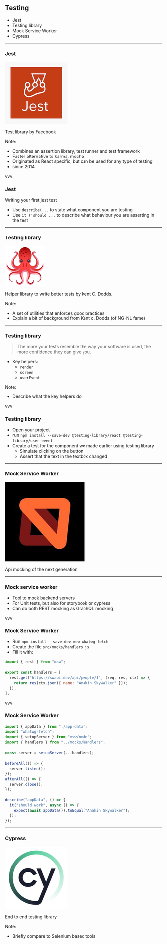 ## Testing

- Jest
- Testing library
- Mock Service Worker
- Cypress

---

### Jest

<img src="img/jest.jpg" alt="Jest logo" width="200"/>

Test library by Facebook

Note:

- Combines an assertion library, test runner and test framework
- Faster alternative to karma, mocha
- Originated as React specific, but can be used for any type of testing
- since 2014

vvv

### Jest

Writing your first jest test

- Use `describe(...` to state what component you are testing
- Use `it ('should ...` to describe what behaviour you are asserting in the test

---

### Testing library

![Testing library logo](img/octopus.png)

Helper library to write better tests by Kent C. Dodds.

Note:

- A set of utilities that enforces good practices
- Explain a bit of background from Kent c. Dodds (of NG-NL fame)

---

### Testing library

<blockquote>The more your tests resemble the way your software is used, the more confidence they can give you.</blockquote>

- Key helpers:
  - `render`
  - `screen`
  - `userEvent`

Note:

- Describe what the key helpers do

vvv

### Testing library

- Open your project
- run `npm install --save-dev @testing-library/react @testing-library/user-event`
- Create a test for the component we made earlier using testing library
  - Simulate clicking on the button
  - Assert that the text in the textbox changed

---

### Mock Service Worker

![MSW logo](img/msw.jpeg)

Api mocking of the next generation

---

### Mock service worker

- Tool to mock backend servers
- For Unit tests, but also for storybook or cypress
- Can do both REST mocking as GraphQL mocking

vvv

### Mock Service Worker

- Run `npm install --save-dev msw whatwg-fetch`
- Create the file `src/mocks/handlers.js`
- Fill it with:

```js
import { rest } from "msw";

export const handlers = [
  rest.get("https://swapi.dev/api/people/1", (req, res, ctx) => {
    return res(ctx.json({ name: "Anakin Skywalker" }));
  }),
];
```

vvv

### Mock Service Worker

<style>
  .reveal pre.code-wrapper {
    font-size: 0.4em;
  }
</style>

```ts
import { appData } from "./app-data";
import "whatwg-fetch";
import { setupServer } from "msw/node";
import { handlers } from "../mocks/handlers";

const server = setupServer(...handlers);

beforeAll(() => {
  server.listen();
});
afterAll(() => {
  server.close();
});

describe("appData", () => {
  it("should work", async () => {
    expect(await appData()).toEqual("Anakin Skywalker");
  });
});
```

---

### Cypress

<img src="img/cypress.jpeg" alt="Cypress logo" width="200"/>

End to end testing library

Note:

- Briefly compare to Selenium based tools
